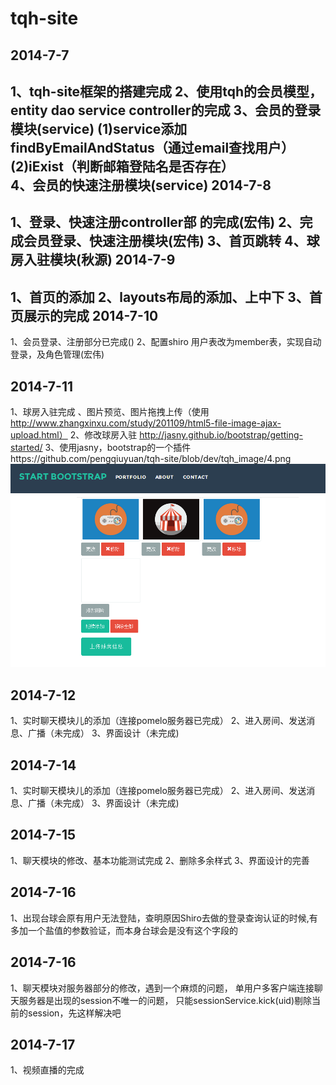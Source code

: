 tqh-site
=======================
2014-7-7
---------------------------------
1、tqh-site框架的搭建完成
2、使用tqh的会员模型，
	entity
	dao
	service
	controller的完成
3、会员的登录模块(service)
	(1)service添加findByEmailAndStatus（通过email查找用户）
	(2)iExist（判断邮箱登陆名是否存在）	
4、会员的快速注册模块(service)
2014-7-8
------------------------
1、登录、快速注册controller部 的完成(宏伟)
2、完成会员登录、快速注册模块(宏伟)
3、首页跳转
4、球房入驻模块(秋源)
2014-7-9
-----------------------------------
1、首页的添加
2、layouts布局的添加、上中下
3、首页展示的完成
2014-7-10
------------------------------------------
1、会员登录、注册部分已完成()
2、配置shiro 用户表改为member表，实现自动登录，及角色管理(宏伟)

2014-7-11
-----------------------------------
1、球房入驻完成  、图片预览、图片拖拽上传（使用 http://www.zhangxinxu.com/study/201109/html5-file-image-ajax-upload.html）
2、修改球房入驻 http://jasny.github.io/bootstrap/getting-started/
3、使用jasny，bootstrap的一个插件https://github.com/pengqiuyuan/tqh-site/blob/dev/tqh_image/4.png
![Image text](https://raw.githubusercontent.com/pengqiuyuan/tqh-site/dev/tqh_image/4.png)

2014-7-12
---------------------------------
1、实时聊天模块儿的添加（连接pomelo服务器已完成）
2、进入房间、发送消息、广播（未完成）
3、界面设计（未完成)

2014-7-14
----------------------------------
1、实时聊天模块儿的添加（连接pomelo服务器已完成） 2、进入房间、发送消息、广播（未完成） 3、界面设计（未完成)

2014-7-15
---------------------------------
1、聊天模块的修改、基本功能测试完成 2、删除多余样式 3、界面设计的完善

2014-7-16
---------------------------------
1、出现台球会原有用户无法登陆，查明原因Shiro去做的登录查询认证的时候,有多加一个盐值的参数验证，而本身台球会是没有这个字段的

2014-7-16
---------------------------------
1、聊天模块对服务器部分的修改，遇到一个麻烦的问题，
       单用户多客户端连接聊天服务器是出现的session不唯一的问题，
       只能sessionService.kick(uid)剔除当前的session，先这样解决吧

2014-7-17
---------------------------------
1、视频直播的完成
